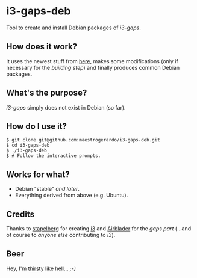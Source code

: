 # i3-gaps-deb
Tool to create and install Debian packages of _i3-gaps_.

## How does it work?
It uses the newest stuff from [here](https://github.com/Airblader/i3),
makes some modifications (only if necessary for the _building step_)
and finally produces common Debian packages.

## What's the purpose?
_i3-gaps_ simply does not exist in Debian (so far).

## How do I use it?
    $ git clone git@github.com:maestrogerardo/i3-gaps-deb.git
    $ cd i3-gaps-deb
    $ ./i3-gaps-deb
    $ # Follow the interactive prompts.

## Works for what?
  - Debian "stable" _and later_.
  - Everything derived from above (e.g. Ubuntu).

## Credits
Thanks to [stapelberg](https://github.com/stapelberg) for creating
[i3](http://i3wm.org/) and [Airblader](https://github.com/Airblader)
for the _gaps part_  (...and of course to _anyone else_ contributing to _i3_).

## Beer
Hey, I'm [thirsty](http://gunbomber.org/donation.html) like hell... _;-)_
